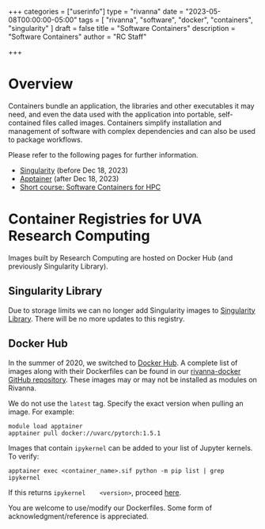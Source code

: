 +++
categories = ["userinfo"]
type = "rivanna"
date = "2023-05-08T00:00:00-05:00"
tags = [
  "rivanna", "software", "docker", "containers", "singularity"
]
draft = false
title = "Software Containers"
description = "Software Containers"
author = "RC Staff"

+++

# Overview

Containers bundle an application, the libraries and other executables it may need, and even the data used with the application into portable, self-contained files called images. Containers simplify installation and management of software with complex dependencies and can also be used to package workflows. 

Please refer to the following pages for further information.

- [Singularity](/userinfo/rivanna/software/singularity) (before Dec 18, 2023)
- [Apptainer](/userinfo/rivanna/software/apptainer) (after Dec 18, 2023)
- [Short course: Software Containers for HPC](https://learning.rc.virginia.edu/courses/containers-for-hpc/)

# Container Registries for UVA Research Computing

Images built by Research Computing are hosted on Docker Hub (and previously Singularity Library).

## Singularity Library

Due to storage limits we can no longer add Singularity images to [Singularity Library](https://cloud.sylabs.io/library/uvarc). There will be no more updates to this registry.

## Docker Hub

In the summer of 2020, we switched to [Docker Hub](https://hub.docker.com/). A complete list of images along with their Dockerfiles can be found in our [rivanna-docker GitHub repository](https://github.com/uvarc/rivanna-docker). These images may or may not be installed as modules on Rivanna.

We do not use the `latest` tag. Specify the exact version when pulling an image. For example:
```
module load apptainer
apptainer pull docker://uvarc/pytorch:1.5.1
```

Images that contain `ipykernel` can be added to your list of Jupyter kernels. To verify:
```
apptainer exec <container_name>.sif python -m pip list | grep ipykernel
```
If this returns `ipykernel    <version>`, proceed [here](/userinfo/howtos/rivanna/custom-jupyter-kernels).

You are welcome to use/modify our Dockerfiles. Some form of acknowledgment/reference is appreciated.
